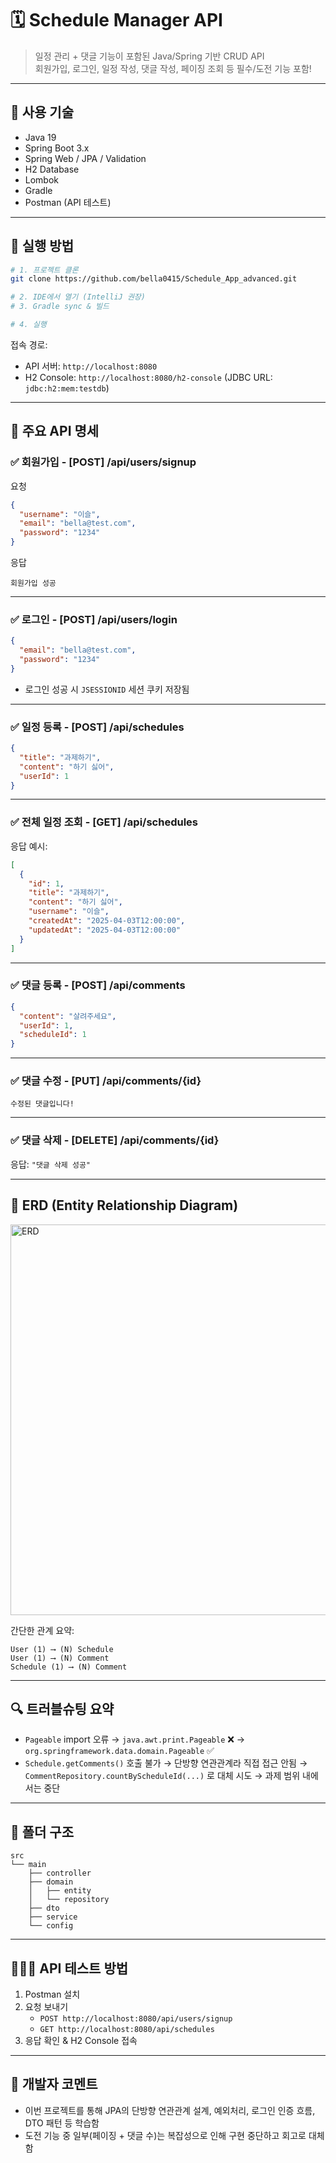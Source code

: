# 🗓️ Schedule Manager API

> 일정 관리 + 댓글 기능이 포함된 Java/Spring 기반 CRUD API  
> 회원가입, 로그인, 일정 작성, 댓글 작성, 페이징 조회 등 필수/도전 기능 포함!

---

## 🚀 사용 기술

- Java 19
- Spring Boot 3.x
- Spring Web / JPA / Validation
- H2 Database
- Lombok
- Gradle
- Postman (API 테스트)

---

## 🧾 실행 방법

```bash
# 1. 프로젝트 클론
git clone https://github.com/bella0415/Schedule_App_advanced.git

# 2. IDE에서 열기 (IntelliJ 권장)
# 3. Gradle sync & 빌드

# 4. 실행
```

접속 경로:
- API 서버: `http://localhost:8080`
- H2 Console: `http://localhost:8080/h2-console` (JDBC URL: `jdbc:h2:mem:testdb`)

---

## 📌 주요 API 명세

### ✅ 회원가입 - [POST] /api/users/signup

요청

```json
{
  "username": "이슬",
  "email": "bella@test.com",
  "password": "1234"
}
```

응답  
```text
회원가입 성공
```

---

### ✅ 로그인 - [POST] /api/users/login

```json
{
  "email": "bella@test.com",
  "password": "1234"
}
```

- 로그인 성공 시 `JSESSIONID` 세션 쿠키 저장됨

---

### ✅ 일정 등록 - [POST] /api/schedules

```json
{
  "title": "과제하기",
  "content": "하기 싫어",
  "userId": 1
}
```

---

### ✅ 전체 일정 조회 - [GET] /api/schedules

응답 예시:

```json
[
  {
    "id": 1,
    "title": "과제하기",
    "content": "하기 싫어",
    "username": "이슬",
    "createdAt": "2025-04-03T12:00:00",
    "updatedAt": "2025-04-03T12:00:00"
  }
]
```

---

### ✅ 댓글 등록 - [POST] /api/comments

```json
{
  "content": "살려주세요",
  "userId": 1,
  "scheduleId": 1
}
```

---

### ✅ 댓글 수정 - [PUT] /api/comments/{id}

```text
수정된 댓글입니다!
```

---

### ✅ 댓글 삭제 - [DELETE] /api/comments/{id}

응답: `"댓글 삭제 성공"`

---

## 🧩 ERD (Entity Relationship Diagram)

<img width="625" alt="ERD" src="https://github.com/user-attachments/assets/c65f0681-4901-4544-8c1d-b9dd8f939312" />

간단한 관계 요약:


```
User (1) ⟶ (N) Schedule  
User (1) ⟶ (N) Comment  
Schedule (1) ⟶ (N) Comment
```

---

## 🔍 트러블슈팅 요약

- `Pageable` import 오류 → `java.awt.print.Pageable` ❌ → `org.springframework.data.domain.Pageable` ✅  
- `Schedule.getComments()` 호출 불가 → 단방향 연관관계라 직접 접근 안됨 → `CommentRepository.countByScheduleId(...)` 로 대체 시도 → 과제 범위 내에서는 중단

---

## 📁 폴더 구조

```
src
└── main
    ├── controller
    ├── domain
    │   ├── entity
    │   └── repository
    ├── dto
    ├── service
    └── config
```

---

## 🙋🏻‍♀️ API 테스트 방법

1. Postman 설치
2. 요청 보내기
   - `POST http://localhost:8080/api/users/signup`
   - `GET http://localhost:8080/api/schedules`
3. 응답 확인 & H2 Console 접속

---

## 💬 개발자 코멘트

- 이번 프로젝트를 통해 JPA의 단방향 연관관계 설계, 예외처리, 로그인 인증 흐름, DTO 패턴 등 학습함
- 도전 기능 중 일부(페이징 + 댓글 수)는 복잡성으로 인해 구현 중단하고 회고로 대체함
